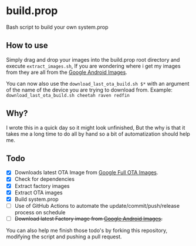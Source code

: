 # build.prop
 Bash script to build your own system.prop

## How to use
Simply drag and drop your images into the build.prop root directory and execute `extract_images.sh`, If you are wondering where i get my images from they are all from the [Google Android Images](https://developers.google.com/android/images).

You can now also use the `download_last_ota_build.sh $*` with an argument of the name of the device you are trying to download from.
Example: `download_last_ota_build.sh cheetah raven redfin`

## Why?
I wrote this in a quick day so it might look unfinished, But the why is that it takes me a long time to do all by hand so a bit of automatization should help me.

## Todo
- [x] Downloads latest OTA Image from [Google Full OTA Images](https://developers.google.cn/android/ota).
- [x] Check for dependencies
- [x] Extract factory images
- [x] Extract OTA images
- [x] Build system.prop
- [ ] Use of GitHub Actions to automate the update/commit/push/release process on schedule
- [ ] ~~Download latest Factory image from [Google Android Images](https://developers.google.com/android/images).~~

You can also help me finish those todo's by forking this repository, modifying the script and pushing a pull request.
